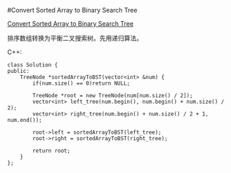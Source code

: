 ﻿#Convert Sorted Array to Binary Search Tree

[Convert Sorted Array to Binary Search Tree](https://leetcode.com/problems/convert-sorted-array-to-binary-search-tree/ "Convert Sorted Array to Binary Search Tree")

排序数组转换为平衡二叉搜索树。先用递归算法。

C++:

    class Solution {
    public:
        TreeNode *sortedArrayToBST(vector<int> &num) {
            if(num.size() == 0)return NULL;
            
            TreeNode *root = new TreeNode(num[num.size() / 2]);
            vector<int> left_tree(num.begin(), num.begin() + num.size() / 2);
            vector<int> right_tree(num.begin() + num.size() / 2 + 1, num.end());
            
            root->left = sortedArrayToBST(left_tree);
            root->right = sortedArrayToBST(right_tree);
            
            return root;
        }
    };